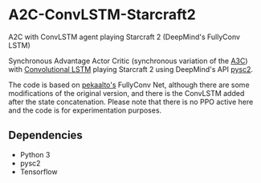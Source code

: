 # A2C-ConvLSTM-Starcraft2
A2C with ConvLSTM agent playing Starcraft 2 (DeepMind's FullyConv LSTM)

Synchronous Advantage Actor Critic (synchronous variation of the [A3C](https://arxiv.org/abs/1602.01783)) with [Convolutional LSTM](https://arxiv.org/abs/1506.04214) playing Starcraft 2 using DeepMind's API [pysc2](https://github.com/deepmind/pysc2/).

The code is based on [pekaalto's](https://github.com/pekaalto/sc2aibot) FullyConv Net, although there are some modifications of the original version, and there is the ConvLSTM added after the state concatenation. Please note that there is no PPO active here and the code is for experimentation purposes.

## Dependencies
- Python 3
- pysc2
- Tensorflow
